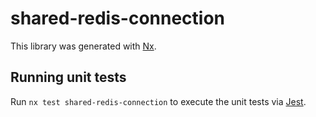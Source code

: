 # shared-redis-connection

This library was generated with [Nx](https://nx.dev).

## Running unit tests

Run `nx test shared-redis-connection` to execute the unit tests via [Jest](https://jestjs.io).
